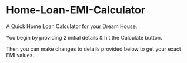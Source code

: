 # Home-Loan-EMI-Calculator
A Quick Home Loan Calculator for your Dream House. 

You begin by providing 2 initial details & hit the Calculate button.

Then you can make changes to details provided below to get your exact EMI values.
